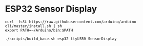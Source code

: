 
# ESP32 Sensor Display


```
curl -fsSL https://raw.githubusercontent.com/arduino/arduino-cli/master/install.sh | sh
export PATH=~/Arduino/bin:$PATH
```

```
./scripts/build_base.sh esp32 ttyUSB0 SensorDisplay
```
